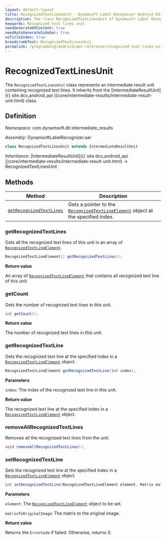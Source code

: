 ```yaml
---
layout: default-layout
title: RecognizedTextLinesUnit - Dynamsoft Label Recognizer Android Edition
description: The class RecognizedTextLinesUnit of Dynamsoft Label Recognizer Android edition represents an intermediate result unit containing recognized text lines.
keywords: Recognized text lines unit
needGenerateH3Content: true
needAutoGenerateSidebar: true
noTitleIndex: true
breadcrumbText: RecognizedTextLinesUnit
permalink: /programming/android/api-reference/recognized-text-lines-unit.html
---
```


# RecognizedTextLinesUnit

The `RecognizedTextLinesUnit` class represents an intermediate result unit containing recognized text lines. It inherits from the [IntermediateResultUnit]({{ site.dcv_android_api }}core/intermediate-results/intermediate-result-unit.html) class.

## Definition

*Namespace:* com.dynamsoft.dlr.intermediate_results

*Assembly:* DynamsoftLabelRecognizer.aar

```java
class RecognizedTextLinesUnit extends IntermediateResultUnit
```

*Inheritance:* [IntermediateResultUnit]({{ site.dcv_android_api }}core/intermediate-results/intermediate-result-unit.html) -> RecognizedTextLinesUnit

## Methods

| Method | Description |
| ------ | ----------- |
| [`getRecognizedTextLines`](#getrecognizedtextlines) | Gets a pointer to the [`RecognizedTextLineElement`](recognized-text-line-element.md) object at the specified index. |

### getRecognizedTextLines

Gets all the recognized text lines of this unit in an array of [`RecognizedTextLineElement`](recognized-text-line-element.md).

```java
RecognizedTextLineElement[] getRecognizedTextLines();
```

**Return value**

An array of [`RecognizedTextLineElement`](recognized-text-line-element.md) that contains all recognized text line of this unit.

### getCount

Gets the number of recognized text lines in this unit.

```java
int getCount();
```

**Return value**

The number of recognized text lines in this unit.

### getRecognizedTextLine

Gets the recognized text line at the specified index in a [`RecognizedTextLineElement`](recognized-text-line-element.md) object.

```java
RecognizedTextLineElement getRecognizedTextLine(int index);
```

**Parameters**

`index`: The index of the recognized text line in this unit.

**Return value**

The recognized text line at the specified index in a [`RecognizedTextLineElement`](recognized-text-line-element.md) object.

### removeAllRecognizedTextLines

Removes all the recognized text lines from the unit.

```java
void removeAllRecognizedTextLines();
```

### setRecognizedTextLine

Sets the recognized text line at the specified index in a [`RecognizedTextLineElement`](recognized-text-line-element.md) object.

```java
int setRecognizedTextLine(RecognizedTextLineElement element, Matrix matrixToOriginalImage);
```

**Parameters**

`element`: The [`RecognizedTextLineElement`](recognized-text-line-element.md) object to be set.

`matrixToOriginalImage`: The matrix to the original image.

**Return value**

Returns the `ErrorCode` if failed. Otherwise, returns 0.
